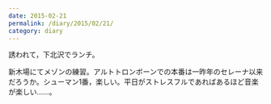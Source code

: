 ```yaml
---
date: 2015-02-21
permalink: /diary/2015/02/21/
category: diary
---
```


誘われて，下北沢でランチ。

新木場にてメゾンの練習。アルトトロンボーンでの本番は一昨年のセレーナ以来だろうか。シューマン1番，楽しい。平日がストレスフルであればあるほど音楽が楽しい……。